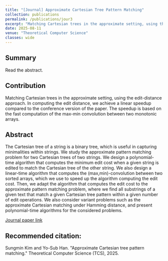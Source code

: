 ```yaml
---
title: "[Journal] Approximate Cartesian Tree Pattern Matching"
collection: publications
permalink: /publications/jour3
excerpt: "Matching Cartesian trees in the approximate setting, using the edit-distance approach. In computing the edit distance, we achieve a linear speedup compared to the conference version of the paper. The speedup is based on the fast computation of the max-min convolution between two monotonic arrays."
date: 2025-08-11
venue: "Theoretical Computer Science"
classes: wide
---
```

## Summary
Read the abstract.

## Contribution
Matching Cartesian trees in the approximate setting, using the edit-distance approach. In computing the edit distance, we achieve a linear speedup compared to the conference version of the paper. The speedup is based on the fast computation of the max-min convolution between two monotonic arrays.

## Abstract
The Cartesian tree of a string is a binary tree, which is useful in capturing minimalities within strings. We study the approximate pattern matching problem for two Cartesian trees of two strings. We design a polynomial-time algorithm that computes the minimum edit cost when a given string is edited to match the Cartesian tree of the other string. We also design a linear-time algorithm that computes the (max,min)-convolution between two sorted arrays, which we use to speed up the algorithm computing the edit cost. Then, we adapt the algorithm that computes the edit cost to the approximate pattern matching problem, where we find all substrings of a given text that match a given Cartesian tree pattern within a given number of edit operations. We also consider variant problems such as the approximate Cartesian matching under Hamming distance, and present polynomial-time algorithms for the considered problems.

[Journal paper link](https://www.sciencedirect.com/science/article/pii/S030439752500444X)

## Recommended citation:
Sungmin Kim and Yo-Sub Han. "Approximate Cartesian tree pattern matching." Theoretical Computer Science (TCS), 2025.
